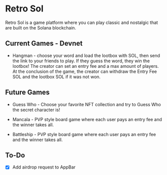 
# Retro Sol

Retro Sol is a game platform where you can play classic and nostalgic that are built on the Solana blockchain.

## Current Games - Devnet
- Hangman - choose your word and load the lootbox with SOL, then send the link to your friends to play. If they guess the word, they win the lootbox! The creator can set an entry fee and a max amount of players. At the conclusion of the game, the creator can withdraw the Entry Fee SOL and the lootbox SOL if it was not won.

## Future Games
- Guess Who - Choose your favorite NFT collection and try to Guess Who the secret character is!

- Mancala - PVP style board game where each user pays an entry fee and the winner takes all.

- Battleship - PVP style board game where each user pays an entry fee and the winner takes all.

## To-Do
- [x] Add airdrop request to AppBar